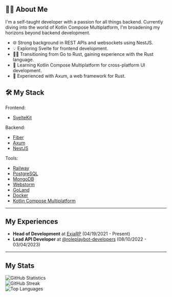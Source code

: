 ## :man_technologist: About Me

I'm a self-taught developer with a passion for all things backend. Currently diving into the world of Kotlin Compose Multiplatform, I'm broadening my horizons beyond backend development.

- 🌐 Strong background in REST APIs and websockets using NestJS.
- 💡 Exploring Svelte for frontend development.
- 👨‍💻 Transitioning from Go to Rust, gaining experience with the Rust language.
- 📱 Learning Kotlin Compose Multiplatform for cross-platform UI development.
- 💼 Experienced with Axum, a web framework for Rust.

## :hammer_and_wrench: My Stack

Frontend:
- [SvelteKit](https://kit.svelte.dev/)

Backend:
- [Fiber](https://github.com/gofiber/fiber)
- [Axum](https://github.com/tokio-rs/axum)
- [NestJS](https://nestjs.com)

Tools:
- [Railway](https://railway.app/)
- [PostgreSQL](https://www.postgresql.org/)
- [MongoDB](https://www.mongodb.com/)
- [Webstorm](https://www.jetbrains.com/webstorm/)
- [GoLand](https://www.jetbrains.com/go/)
- [Docker](https://www.docker.com/)
- [Kotlin Compose Multiplatform](https://kotlinlang.org/docs/compose/multiplatform.html)

---

## My Experiences

- **Head of Development** at [ExiaRP](https://discord.gg/PvDaRnCwwe) (04/19/2021 - Present)
- **Lead API Developer** at [@roleplaybot-developers](https://github.com/roleplaybot-developers) (08/10/2022 - 03/04/2023)

---

## My Stats

![GitHub Statistics](https://github-readme-stats-eight-theta.vercel.app/api?username=subtosharki&show_icons=true&theme=dark&include_all_commits=true&count_private=true)
<br>
![GitHub Streak](http://github-readme-streak-stats.herokuapp.com?user=subtosharki&theme=dark)
<br>
![Top Languages](https://github-readme-stats.vercel.app/api/top-langs/?username=subtosharki&layout=compact&theme=dark)
